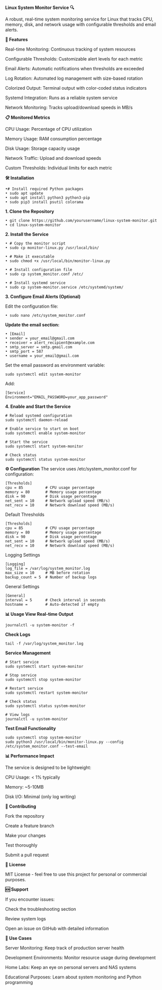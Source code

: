 **Linux System Monitor Service 🔍**

A robust, real-time system monitoring service for Linux that tracks CPU, memory, disk, and network usage with configurable thresholds and email alerts.

**🚀 Features**

Real-time Monitoring: Continuous tracking of system resources

Configurable Thresholds: Customizable alert levels for each metric

Email Alerts: Automatic notifications when thresholds are exceeded

Log Rotation: Automated log management with size-based rotation

Colorized Output: Terminal output with color-coded status indicators

Systemd Integration: Runs as a reliable system service

Network Monitoring: Tracks upload/download speeds in MB/s

**📋 Monitored Metrics**

CPU Usage: Percentage of CPU utilization

Memory Usage: RAM consumption percentage

Disk Usage: Storage capacity usage

Network Traffic: Upload and download speeds

Custom Thresholds: Individual limits for each metric

**🛠️ Installation**

    •# Install required Python packages
    • sudo apt update
    • sudo apt install python3 python3-pip
    • sudo pip3 install psutil colorama

**1. Clone the Repository**

    • git clone https://github.com/yourusername/linux-system-monitor.git
    • cd linux-system-monitor

**2. Install the Service**

    • # Copy the monitor script
    • sudo cp monitor-linux.py /usr/local/bin/

    • # Make it executable
    • sudo chmod +x /usr/local/bin/monitor-linux.py

    • # Install configuration file
    • sudo cp system_monitor.conf /etc/

    • # Install systemd service
    • sudo cp system-monitor.service /etc/systemd/system/

**3. Configure Email Alerts (Optional)**

Edit the configuration file:

    • sudo nano /etc/system_monitor.conf
    
**Update the email section:**

    • [Email]
    • sender = your_email@gmail.com
    • receiver = alert_recipient@example.com
    • smtp_server = smtp.gmail.com
    • smtp_port = 587
    • username = your_email@gmail.com

Set the email password as environment variable:

    sudo systemctl edit system-monitor
Add:

    [Service]
    Environment="EMAIL_PASSWORD=your_app_password"

**4. Enable and Start the Service**

    # Reload systemd configuration
    sudo systemctl daemon-reload

    # Enable service to start on boot
    sudo systemctl enable system-monitor

    # Start the service
    sudo systemctl start system-monitor

    # Check status
    sudo systemctl status system-monitor

**⚙️ Configuration**
The service uses /etc/system_monitor.conf for configuration:

    [Thresholds]
    cpu = 85          # CPU usage percentage
    memory = 80       # Memory usage percentage  
    disk = 90         # Disk usage percentage
    net_sent = 10     # Network upload speed (MB/s)
    net_recv = 10     # Network download speed (MB/s)

Default Thresholds
    
    [Thresholds]
    cpu = 85          # CPU usage percentage
    memory = 80       # Memory usage percentage  
    disk = 90         # Disk usage percentage
    net_sent = 10     # Network upload speed (MB/s)
    net_recv = 10     # Network download speed (MB/s)

Logging Settings

    [Logging]
    log_file = /var/log/system_monitor.log
    max_size = 10     # MB before rotation
    backup_count = 5  # Number of backup logs

General Settings

    [General]
    interval = 5      # Check interval in seconds
    hostname =        # Auto-detected if empty

**📊 Usage
View Real-time Output**

    journalctl -u system-monitor -f

**Check Logs**

    tail -f /var/log/system_monitor.log

**Service Management**

    # Start service
    sudo systemctl start system-monitor

    # Stop service  
    sudo systemctl stop system-monitor

    # Restart service
    sudo systemctl restart system-monitor

    # Check status
    sudo systemctl status system-monitor

    # View logs
    journalctl -u system-monitor

**Test Email Functionality**

    sudo systemctl stop system-monitor
    sudo python3 /usr/local/bin/monitor-linux.py --config /etc/system_monitor.conf --test-email

**📊 Performance Impact**

The service is designed to be lightweight:

CPU Usage: < 1% typically

Memory: ~5-10MB

Disk I/O: Minimal (only log writing)

**🤝 Contributing**

Fork the repository

Create a feature branch

Make your changes

Test thoroughly

Submit a pull request

**📄 License**

MIT License - feel free to use this project for personal or commercial purposes.

**🆘 Support**

If you encounter issues:

Check the troubleshooting section

Review system logs

Open an issue on GitHub with detailed information

**🎯 Use Cases**

Server Monitoring: Keep track of production server health

Development Environments: Monitor resource usage during development

Home Labs: Keep an eye on personal servers and NAS systems

Educational Purposes: Learn about system monitoring and Python programming















